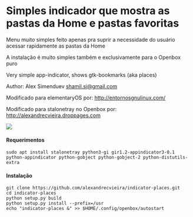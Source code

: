 # Simples indicador que mostra as pastas da Home e pastas favoritas

Menu muito simples feito apenas pra suprir a necessidade do usuário acessar rapidamente as pastas da Home

A instalação é muito simples também e exclusivamente para o Openbox puro

Very simple app-indicator, shows gtk-bookmarks (aka places)

Author: Alex Simenduev <shamil.si@gmail.com>

Modificado para elementaryOS por: http://entornosgnulinux.com/

Modificado para stalonetray no Openbox por: http://alexandrecvieira.droppages.com

<img src="http://alexandrecvieira.droppages.com/images/indicator-places.png">

#### Requerimentos

	sudo apt install stalonetray python3-gi gir1.2-appindicator3-0.1 python-appindicator python-gobject python-gobject-2 python-distutils-extra
	
#### Instalação

	git clone https://github.com/alexandrecvieira/indicator-places.git
	cd indicator-places
	python setup.py build
    python setup.py install --prefix=/usr
	echo "indicator-places &" >> $HOME/.config/openbox/autostart
